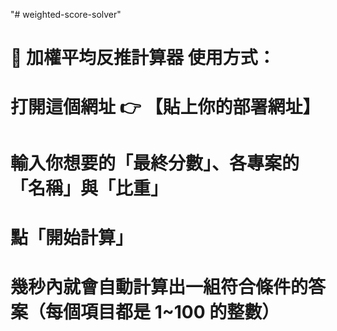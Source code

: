 "# weighted-score-solver" 
# 🎯 加權平均反推計算器 使用方式：

# 打開這個網址 👉 【貼上你的部署網址】

# 輸入你想要的「最終分數」、各專案的「名稱」與「比重」

# 點「開始計算」

# 幾秒內就會自動計算出一組符合條件的答案（每個項目都是 1~100 的整數）